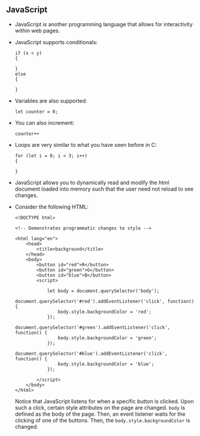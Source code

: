 ## JavaScript

- JavaScript is another programming language that allows for interactivity within web pages.
- JavaScript supports conditionals:

      if (x < y)
      {

      }
      else
      {

      }

- Variables are also supported:

      let counter = 0;

- You can also increment:

      counter++

- Loops are very similar to what you have seen before in C:

      for (let i = 0; i < 3; i++)
      {

      }

- JavaScript allows you to dynamically read and modify the html document loaded into memory such that the user need not reload to see changes.
- Consider the following HTML:

      <!DOCTYPE html>

      <!-- Demonstrates programmatic changes to style -->

      <html lang="en">
          <head>
              <title>background</title>
          </head>
          <body>
              <button id="red">R</button>
              <button id="green">G</button>
              <button id="blue">B</button>
              <script>

                  let body = document.querySelector('body');
                  document.querySelector('#red').addEventListener('click', function() {
                      body.style.backgroundColor = 'red';
                  });
                  document.querySelector('#green').addEventListener('click', function() {
                      body.style.backgroundColor = 'green';
                  });
                  document.querySelector('#blue').addEventListener('click', function() {
                      body.style.backgroundColor = 'blue';
                  });

              </script>
          </body>
      </html>

  Notice that JavaScript listens for when a specific button is clicked. Upon such a click, certain style attributes on the page are changed. `body` is defined as the body of the page. Then, an event listener waits for the clicking of one of the buttons. Then, the `body.style.backgroundColor` is changed.
